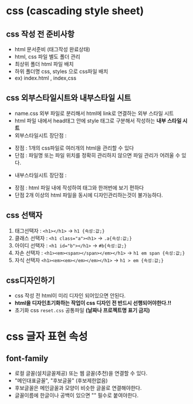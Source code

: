 # css (cascading style sheet)
## css 작성 전 준비사항
* html 문서준비 (태그작성 완료상태)
* html, css 파일 별도 폴더 관리
* 최상위 폴더 html 파일 배치
* 하위 폴더명 css, styles 으로 css파일 배치
* ex) index.html , index,css
## css 외부스타일시트와 내부스타일 시트
* name.css 외부 파일로 분리해서 html에 link로 연결하는 외부 스타일 시트
* html 파일 내에서 head태그 안에 style 태그로 구분해서 작성하는 **내부 스타일 시트**
* 외부스타일시트 장단점 :
- 장점 : 1개의 css파일로 여러개의 html을 관리할 수 있다
- 단점 : 파일명 또는 파일 위치를 정확히 관리하지 않으면 파일 관리가 어려울 수 있다.
* 내부스타일시트 장단점 : 
- 장점 : html 파일 내에 작성하여 태그와 한꺼번에 보기 편하다
- 단점 2개 이상의 html 파일을 동시에 디자인관리하는것이 불가능하다.
## css 선택자
1. 태그선택자 : `<h1></h1>` -> `h1 {속성:값;}`
2. 클래스 선택자 : `<h1 class="a"><h1>` -> `.a{속성:값;}`
3. 아이디 선택자 : `<h1 id="b"></h1>` -> `#b{속성:값;}`
4. 자손 선택자 : `<h1><em><span></span></em></h1>` -> `h1 em span {속성:값;}`
5. 자식 선택자 `<h1><em><em></em></em></h1>` -> `h1 > em {속성:값;}`
## css디자인하기
* css 작성 전 html이 미리 디자인 되어있으면 안된다.
* **html을 디자인초기화하는 작업이 css 디자인 전 반드시 선행되어야한다.!!**
* 초기화 css `reset.css` 공통파일 **(날짜나 프로젝트명 표기 금지)**
# css 글자 표현 속성
## font-family
* 로컬 글꼴(설치글꼴제공) 또는 웹 글꼴(추천)을 연결할 수 있다.
* "메인대표글꼴", "후보글꼴" (후보제한없음)
* 후보글꼴은 메인글꼴과 모양이 비슷한 글꼴로 연결해야한다.
* 글꼴이름에 한글이나 공백이 있으면 "" 필수로 붙여야한다.